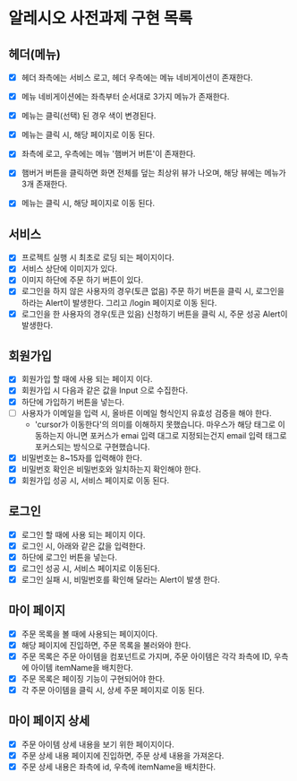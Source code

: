 # 알레시오 사전과제 구현 목록

## 헤더(메뉴)

- [x] 헤더 좌측에는 서비스 로고, 헤더 우측에는 메뉴 네비게이션이 존재한다.
- [x] 메뉴 네비게이션에는 좌측부터 순서대로 3가지 메뉴가 존재한다.
- [x] 메뉴는 클릭(선택) 된 경우 색이 변경된다.
- [x] 메뉴는 클릭 시, 해당 페이지로 이동 된다.

- [x] 좌측에 로고, 우측에는 메뉴 '햄버거 버튼'이 존재한다.
- [x] 햄버거 버튼을 클릭하면 화면 전체를 덮는 최상위 뷰가 나오며, 해당 뷰에는 메뉴가 3개 존재한다.
- [x] 메뉴는 클릭 시, 해당 페이지로 이동 된다.

## 서비스

- [x] 프로젝트 실행 시 최초로 로딩 되는 페이지이다.
- [x] 서비스 상단에 이미지가 있다.
- [x] 이미지 하단에 주문 하기 버튼이 있다.
- [x] 로그인을 하지 않은 사용자의 경우(토큰 없음) 주문 하기 버튼을 클릭 시, 로그인을 하라는 Alert이 발생한다. 그리고 /login 페이지로 이동 된다.
- [x] 로그인을 한 사용자의 경우(토큰 있음) 신청하기 버튼을 클릭 시, 주문 성공 Alert이 발생한다.

## 회원가입

- [x] 회원가입 할 때에 사용 되는 페이지 이다.
- [x] 회원가입 시 다음과 같은 값을 Input 으로 수집한다.
- [x] 하단에 가입하기 버튼을 넣는다.
- [ ] 사용자가 이메일을 입력 시, 올바른 이메일 형식인지 유효성 검증을 해야 한다.
  - 'cursor가 이동한다'의 의미를 이해하지 못했습니다. 마우스가 해당 태그로 이동하는지 아니면 포커스가 emai 입력 대그로 지정되는건지 email 입력 태그로 포커스되는 방식으로 구현했습니다.
- [x] 비밀번호는 8~15자를 입력해야 한다.
- [x] 비밀번호 확인은 비밀번호와 일치하는지 확인해야 한다.
- [x] 회원가입 성공 시, 서비스 페이지로 이동 된다.

## 로그인

- [x] 로그인 할 때에 사용 되는 페이지 이다.
- [x] 로그인 시, 아래와 같은 값을 입력한다.
- [x] 하단에 로그인 버튼을 넣는다.
- [x] 로그인 성공 시, 서비스 페이지로 이동된다.
- [x] 로그인 실패 시, 비밀번호를 확인해 달라는 Alert이 발생 한다.

## 마이 페이지

- [x] 주문 목록을 볼 때에 사용되는 페이지이다.
- [x] 해당 페이지에 진입하면, 주문 목록을 불러와야 한다.
- [x] 주문 목록은 주문 아이템을 컴포넌트로 가지며, 주문 아이템은 각각 좌측에 ID, 우측에 아이템 itemName을 배치한다.
- [x] 주문 목록은 페이징 기능이 구현되어야 한다.
- [x] 각 주문 아이템을 클릭 시, 상세 주문 페이지로 이동 된다.

## 마이 페이지 상세

- [x] 주문 아이템 상세 내용을 보기 위한 페이지이다.
- [x] 주문 상세 내용 페이지에 진입하면, 주문 상세 내용을 가져온다.
- [x] 주문 상세 내용은 좌측에 id, 우측에 itemName을 배치한다.
